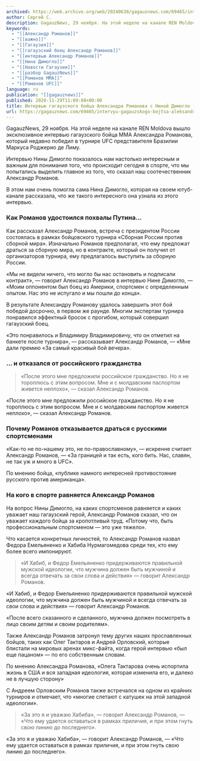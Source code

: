 ```yaml
---
archived: https://web.archive.org/web/20240630/gagauznews.com/69465/intervyu-gagauzskogo-bojtsa-aleksandra-romanova-s-ninoj-dimoglo-razbor-gagauznews.html
author: Сергей С.
description: GagauzNews, 29 ноября. На этой неделе на канале REN Moldova вышло эксклюзивное интервью гагаузского бойца MMA Александра Романова, который недавно победил в турнире UFC представителя Бразилии Маркуса Роджерио де Лиму. Интервью Нины Димогло показалось нам настолько интересным и важным для понимания того, что происходит сегодня в спорте, что мы попытались выделить главное из того, что сказал наш соотечественник Александр Романов. В этом нам очень помогла сама Нина Димогло, которая на своем ютуб-канале рассказала, что же такого интересного она узнала из этого интервью. Как Романов удостоился похвалы Путина… Как рассказал Александр Романов, встреча с президентом России состоялась в рамках бойцовского турнира […]
keywords:
  - "[[Александр Романов]]"
  - "[[важно]]"
  - "[[Гагаузия]]"
  - "[[гагаузский боец Александр Романов]]"
  - "[[интервью Александр Романов]]"
  - "[[Нина Димогло]]"
  - "[[Новости Гагаузии]]"
  - "[[разбор GagauzNews]]"
  - "[[Романов MMA]]"
  - "[[Романов UFC]]"
language: ru
publication: "[[gagauznews]]"
published: 2020-11-29T11:09:08+00:00
title: Интервью гагаузского бойца Александра Романова с Ниной Димогло - разбор GagauzNews
url: https://gagauznews.com/69465/intervyu-gagauzskogo-bojtsa-aleksandra-romanova-s-ninoj-dimoglo-razbor-gagauznews.html
---
```


GagauzNews, 29 ноября. На этой неделе на канале REN Moldova вышло эксклюзивное интервью гагаузского бойца MMA Александра Романова, который недавно победил в турнире UFC представителя Бразилии Маркуса Роджерио де Лиму.

Интервью Нины Димогло показалось нам настолько интересным и важным для понимания того, что происходит сегодня в спорте, что мы попытались выделить главное из того, что сказал наш соотечественник Александр Романов.

В этом нам очень помогла сама Нина Димогло, которая на своем ютуб-канале рассказала, что же такого интересного она узнала из этого интервью.

### Как Романов удостоился похвалы Путина…

Как рассказал Александр Романов, встреча с президентом России состоялась в рамках бойцовского турнира «Сборная России против сборной мира». Изначально Романов предполагал, что ему предложат драться за сборную мира, но в контракте, который он получил от организаторов турнира, ему предлагалось выступить за сборную России.

«Мы не видели ничего, что могло бы нас остановить и подписали контракт», — говорит Александр Романов в интервью Нине Димогло, — «Моим оппонентом был боец из Америки, спортсмен с определенным опытом. Нас это не испугало и мы пошли до конца».

В результате Александру Романову удалось завершить этот бой победой досрочно, в первом же раунде. Многим экспертам турнира понравился эффектный бросок с прогибом, который совершил гагаузский боец.

«Это понравилось и Владимиру Владимировичу, что он отметил на банкете после турнира», — рассказывает Александр Романов, — «Мне дали премию «За самый красивый бой вечера».

### … и отказался от российского гражданства

> «После этого мне предложили российское гражданство. Но я не тороплюсь с этим вопросом. Мне и с молдавским паспортом живется неплохо», — сказал Александр Романов.

«После этого мне предложили российское гражданство. Но я не тороплюсь с этим вопросом. Мне и с молдавским паспортом живется неплохо», — сказал Александр Романов.



### Почему Романов отказывается драться с русскими спортсменами

«Как-то не по-нашему это, не по-православному», — искренне считает Александр Романов, — «За границей и так есть, кого бить. Нас, славян, не так уж и много в UFC».

По мнению бойца, «публике намного интересней противостояние русского против американца».

### На кого в спорте равняется Александр Романов

На вопрос Нины Димогло, на каких спортсменов равняется и каких уважает наш гагаузский герой, Александр Романов сказал, что он уважает каждого бойца за кропотливый труд. «Потому что, быть профессиональным спортсменом — это уже тяжело».

Что касается конкретных личностей, то Александр Романов назвал Федора Емельяненко и Хабиба Нурмагомедова среди тех, кто ему более всего импонируют.

> «И Хабиб, и Федор Емельяненко придерживаются правильной мужской идеологии, что мужчина должен быть мужчиной и всегда отвечать за свои слова и действия» — говорит Александр Романов.

«И Хабиб, и Федор Емельяненко придерживаются правильной мужской идеологии, что мужчина должен быть мужчиной и всегда отвечать за свои слова и действия» — говорит Александр Романов.

«После всего сказанного и сделанного, мужчина должен посмотреть в лицо своим детям и своим родителям».



Также Александр Романов затронул тему других наших прославленных бойцов, таких как Олег Тактаров и Андрей Орловский, которые блистали на мировых аренах микс-файта, когда герой интервью «был еще пацаном» — по его собственным словам.

По мнению Александра Романова, «Олега Тактарова очень испортила жизнь в США и вся западная идеология, которая изменила его, и далеко не в лучшую сторону»

С Андреем Орловским Романов также встречался на одном из крайних турниров и отмечает, что «многие слетают с катушек на этой западной идеологии».

> «За это я и уважаю Хабиба», — говорит Александр Романов, — «Что ему удается оставаться в рамках приличия, и при этом гнуть свою линию до последнего».

«За это я и уважаю Хабиба», — говорит Александр Романов, — «Что ему удается оставаться в рамках приличия, и при этом гнуть свою линию до последнего».